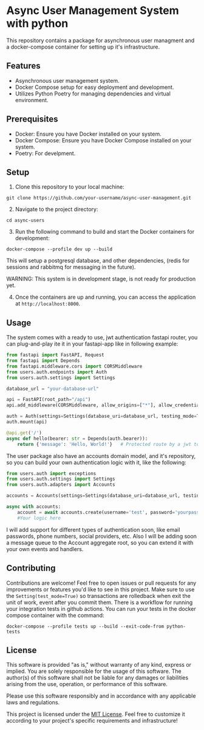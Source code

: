 # Async User Management System with python

This repository contains a package for asynchronous user managment and a docker-compose container for setting up it's infrastructure.

## Features

- Asynchronous user management system.
- Docker Compose setup for easy deployment and development.
- Utilizes Python Poetry for managing dependencies and virtual environment.

## Prerequisites

- Docker: Ensure you have Docker installed on your system.
- Docker Compose: Ensure you have Docker Compose installed on your system.
- Poetry: For develpment.

## Setup

1. Clone this repository to your local machine:

```
git clone https://github.com/your-username/async-user-management.git
```

2. Navigate to the project directory:

```
cd async-users
```

3. Run the following command to build and start the Docker containers for development:


```
docker-compose --profile dev up --build
```

This will setup a postgresql database, and other dependencies, (redis for sessions and rabbitmq for messaging in the future).

WARNING: This system is in development stage, is not ready for production yet. 

4. Once the containers are up and running, you can access the application at `http://localhost:8000`.

## Usage

The system comes with a ready to use, jwt authentication fastapi router, you can plug-and-play ite it in your fastapi-app like in following example:

```python
from fastapi import FastAPI, Request
from fastapi import Depends
from fastapi.middleware.cors import CORSMiddleware
from users.auth.endpoints import Auth
from users.auth.settings import Settings

database_url = "your-database-url"

api = FastAPI(root_path="/api")
api.add_middleware(CORSMiddleware, allow_origins=["*"], allow_credentials=True, allow_methods=["*"], allow_headers=["*"])

auth = Auth(settings=Settings(database_uri=database_url, testing_mode=True, auth_api_prefix='/auth'))
auth.mount(api)

@api.get('/')
async def hello(bearer: str = Depends(auth.bearer)):
    return {'message': 'Hello, World!'}   # Protected route by a jwt token. 

```
The user package also have an accounts domain model, and it's repository, so you can build your own authentication logic with it, like the following:

```python
from users.auth import exceptions
from users.auth.settings import Settings
from users.auth.adapters import Accounts

accounts = Accounts(settings=Settings(database_uri=database_url, testing_mode=True, auth_api_prefix='/auth'))

async with accounts:
    account = await accounts.create(username='test', password='yourpassword') # Here you can access the aggregate root
    #Your logic here

```

I will add support for different types of authentication soon, like email passwords, phone numbers, social providers, etc.
Also I will be adding soon a message queue to the Account aggregate root, so you can extend it with your own events and handlers.

## Contributing

Contributions are welcome! Feel free to open issues or pull requests for any improvements or features you'd like to see in this project.
Make sure to use the ```Setting(test_mode=True)``` so transactions are rolledback when exit the unit of work, event after you commit them. 
There is a workflow for running your integration tests in github actions. You can run your tests in the docker compose container with the command:

```
docker-compose --profile tests up --build --exit-code-from python-tests
```


## License

This software is provided "as is," without warranty of any kind, express or implied. You are solely responsible for the usage of this software. The author(s) of this software shall not be liable for any damages or liabilities arising from the use, operation, or performance of this software.

Please use this software responsibly and in accordance with any applicable laws and regulations.

This project is licensed under the [MIT License](LICENSE).
Feel free to customize it according to your project's specific requirements and infrastructure!
